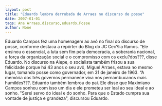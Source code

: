 ```yaml
---
layout: post
title: "Eduardo lembra derrubada de Arraes no discurso de posse"
date: 2007-01-01
tags: Ana Arraes,discurso,eduardo,Posse
author: None
---
```

Eduardo Campos fez uma homenagem ao avô no final do discurso de posse, conforme destaca a repórter do Blog do JC Cec?lia Ramos. 
“Ele ensinou o essencial, a luta sem fim pela democracia, a soberania nacional, a força da organização social e o compromisso com os exclu?dos???, disse Eduardo.
No discurso na Alepe,&nbsp;o socialista&nbsp;também&nbsp;frisou a sua felicidade&nbsp;porque há 43 anos o seu avô, Miguel Arraes,&nbsp;estava no mesmo lugar, tomando posse como governador, em 31 de janeiro de 1963.
“A memória dos três governos permanece viva nos pernambucanos mais humildes???.
Eduardo também lembrou do pai. Ele disse que Maximiano Campos sonhou com isso um dia e ele prometeu ser leal ao seu ideal e ao sonho.
\"Serei servo do ideal e do sonho. Para que o Estado cumpra sua vontade de justiça e grandeza\", discursou Eduardo. 